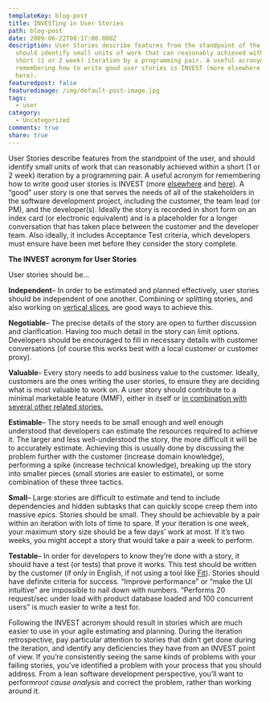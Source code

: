 ```yaml
---
templateKey: blog-post
title: INVESTing in User Stories
path: blog-post
date: 2009-06-22T00:17:00.000Z
description: User Stories describe features from the standpoint of the user, and
  should identify small units of work that can reasonably achieved within a
  short (1 or 2 week) iteration by a programming pair. A useful acronym for
  remembering how to write good user stories is INVEST (more elsewhere and
  here).
featuredpost: false
featuredimage: /img/default-post-image.jpg
tags:
  - user
category:
  - Uncategorized
comments: true
share: true
---
```

User Stories describe features from the standpoint of the user, and should identify small units of work that can reasonably achieved within a short (1 or 2 week) iteration by a programming pair. A useful acronym for remembering how to write good user stories is INVEST (more [elsewhere](http://agilesoftwaredevelopment.com/blog/vaibhav/good-user-story-invest) and [here](http://www.bing.com/search?q=user+stories+invest)). A “good” user story is one that serves the needs of all of the stakeholders in the software development project, including the customer, the team lead (or PM), and the developer(s). Ideally the story is recorded in short form on an index card (or electronic equivalent) and is a placeholder for a longer conversation that has taken place between the customer and the developer team. Also ideally, it includes Acceptance Test criteria, which developers must ensure have been met before they consider the story complete.



**The INVEST acronym for User Stories**

User stories should be…

**Independent**– In order to be estimated and planned effectively, user stories should be independent of one another. Combining or splitting stories, and also working on [vertical slices](http://stevesmithblog.com/blog/stories-too-big-ndash-vertical-slices), are good ways to achieve this.

**Negotiable**– The precise details of the story are open to further discussion and clarification. Having too much detail in the story can limit options. Developers should be encouraged to fill in necessary details with customer conversations (of course this works best with a local customer or customer proxy).

**Valuable**– Every story needs to add business value to the customer. Ideally, customers are the ones writing the user stories, to ensure they are deciding what is most valuable to work on. A user story should contribute to a minimal marketable feature (MMF), either in itself or [in combination with several other related stories.](http://joearnold.com/2008/03/the-minimal-marketable-feature-mmf)

**Estimable**– The story needs to be small enough and well enough understood that developers can estimate the resources required to achieve it. The larger and less well-understood the story, the more difficult it will be to accurately estimate. Achieving this is usually done by discussing the problem further with the customer (increase domain knowledge), performing a spike (increase technical knowledge), breaking up the story into smaller pieces (small stories are easier to estimate), or some combination of these three tactics.

**Small**– Large stories are difficult to estimate and tend to include dependencies and hidden subtasks that can quickly scope creep them into massive *epics*. Stories should be small. They should be achievable by a pair within an iteration with lots of time to spare. If your iteration is one week, your maximum story size should be a few days’ work at most. If it’s two weeks, you might accept a story that would take a pair a week to perform.

**Testable**– In order for developers to know they’re done with a story, it should have a test (or tests) that prove it works. This test should be written by the customer (if only in English, if not using a tool like [Fit](http://fit.c2.com/)). Stories should have definite criteria for success. “Improve performance” or “make the UI intuitive” are impossible to nail down with numbers. “Performs 20 request/sec under load with product database loaded and 100 concurrent users” is much easier to write a test for.

Following the INVEST acronym should result in stories which are much easier to use in your agile estimating and planning. During the iteration retrospective, pay particular attention to stories that didn’t get done during the iteration, and identify any deficiencies they have from an INVEST point of view. If you’re consistently seeing the same kinds of problems with your failing stories, you’ve identified a problem with your process that you should address. From a lean software development perspective, you’ll want to perform*root cause analysis* and correct the problem, rather than working around it.